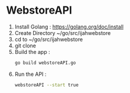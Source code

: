 # WebstoreAPI

1. Install Golang : https://golang.org/doc/install
2. Create Directory ~/go/src/ijahwebstore
3. cd to ~/go/src/ijahwebstore
4. git clone 
5. Build the app :
      ```bash
      go build webstoreAPI.go
      ```
6. Run the API :
      ```bash
      webstoreAPI --start true
      ```
